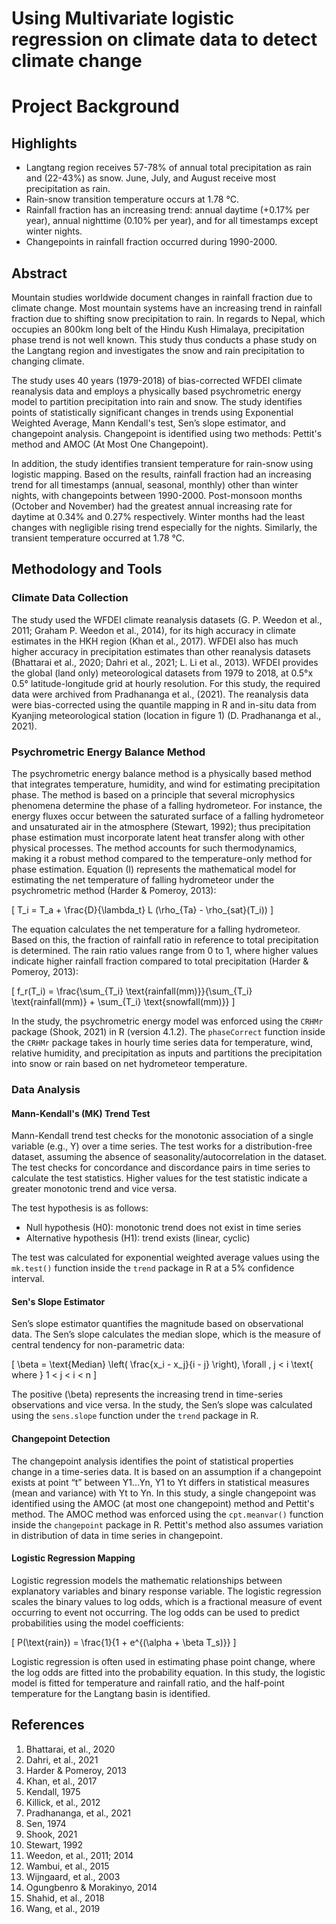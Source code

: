 
# Using Multivariate logistic regression on climate data to detect climate change
# Project Background

## Highlights

- Langtang region receives 57-78% of annual total precipitation as rain and (22-43%) as snow. June, July, and August receive most precipitation as rain.
- Rain-snow transition temperature occurs at 1.78 °C.
- Rainfall fraction has an increasing trend: annual daytime (+0.17% per year), annual nighttime (0.10% per year), and for all timestamps except winter nights.
- Changepoints in rainfall fraction occurred during 1990-2000.

## Abstract

Mountain studies worldwide document changes in rainfall fraction due to climate change. Most mountain systems have an increasing trend in rainfall fraction due to shifting snow precipitation to rain. In regards to Nepal, which occupies an 800km long belt of the Hindu Kush Himalaya, precipitation phase trend is not well known. This study thus conducts a phase study on the Langtang region and investigates the snow and rain precipitation to changing climate.

The study uses 40 years (1979-2018) of bias-corrected WFDEI climate reanalysis data and employs a physically based psychrometric energy model to partition precipitation into rain and snow. The study identifies points of statistically significant changes in trends using Exponential Weighted Average, Mann Kendall's test, Sen’s slope estimator, and changepoint analysis. Changepoint is identified using two methods: Pettit's method and AMOC (At Most One Changepoint).

In addition, the study identifies transient temperature for rain-snow using logistic mapping. Based on the results, rainfall fraction had an increasing trend for all timestamps (annual, seasonal, monthly) other than winter nights, with changepoints between 1990-2000. Post-monsoon months (October and November) had the greatest annual increasing rate for daytime at 0.34% and 0.27% respectively. Winter months had the least changes with negligible rising trend especially for the nights. Similarly, the transient temperature occurred at 1.78 °C.

## Methodology and Tools

### Climate Data Collection

The study used the WFDEI climate reanalysis datasets (G. P. Weedon et al., 2011; Graham P. Weedon et al., 2014), for its high accuracy in climate estimates in the HKH region (Khan et al., 2017). WFDEI also has much higher accuracy in precipitation estimates than other reanalysis datasets (Bhattarai et al., 2020; Dahri et al., 2021; L. Li et al., 2013). WFDEI provides the global (land only) meteorological datasets from 1979 to 2018, at 0.5°x 0.5° latitude-longitude grid at hourly resolution. For this study, the required data were archived from Pradhananga et al., (2021). The reanalysis data were bias-corrected using the quantile mapping in R and in-situ data from Kyanjing meteorological station (location in figure 1) (D. Pradhananga et al., 2021).

### Psychrometric Energy Balance Method

The psychrometric energy balance method is a physically based method that integrates temperature, humidity, and wind for estimating precipitation phase. The method is based on a principle that several microphysics phenomena determine the phase of a falling hydrometeor. For instance, the energy fluxes occur between the saturated surface of a falling hydrometeor and unsaturated air in the atmosphere (Stewart, 1992); thus precipitation phase estimation must incorporate latent heat transfer along with other physical processes. The method accounts for such thermodynamics, making it a robust method compared to the temperature-only method for phase estimation. Equation (I) represents the mathematical model for estimating the net temperature of falling hydrometeor under the psychrometric method (Harder & Pomeroy, 2013):

\[ T_i = T_a + \frac{D}{\lambda_t} L (\rho_{Ta} - \rho_{sat}(T_i)) \]

The equation calculates the net temperature for a falling hydrometeor. Based on this, the fraction of rainfall ratio in reference to total precipitation is determined. The rain ratio values range from 0 to 1, where higher values indicate higher rainfall fraction compared to total precipitation (Harder & Pomeroy, 2013):

\[ f_r(T_i) = \frac{\sum_{T_i} \text{rainfall(mm)}}{\sum_{T_i} \text{rainfall(mm)} + \sum_{T_i} \text{snowfall(mm)}} \]

In the study, the psychrometric energy model was enforced using the `CRHMr` package (Shook, 2021) in R (version 4.1.2). The `phaseCorrect` function inside the `CRHMr` package takes in hourly time series data for temperature, wind, relative humidity, and precipitation as inputs and partitions the precipitation into snow or rain based on net hydrometeor temperature.

### Data Analysis

#### Mann-Kendall's (MK) Trend Test

Mann-Kendall trend test checks for the monotonic association of a single variable (e.g., Y) over a time series. The test works for a distribution-free dataset, assuming the absence of seasonality/autocorrelation in the dataset. The test checks for concordance and discordance pairs in time series to calculate the test statistics. Higher values for the test statistic indicate a greater monotonic trend and vice versa. 

The test hypothesis is as follows:

- Null hypothesis (H0): monotonic trend does not exist in time series
- Alternative hypothesis (H1): trend exists (linear, cyclic)

The test was calculated for exponential weighted average values using the `mk.test()` function inside the `trend` package in R at a 5% confidence interval.

#### Sen's Slope Estimator

Sen’s slope estimator quantifies the magnitude based on observational data. The Sen’s slope calculates the median slope, which is the measure of central tendency for non-parametric data:

\[ \beta = \text{Median} \left( \frac{x_i - x_j}{i - j} \right), \forall \, j < i \text{ where } 1 < j < i < n \]

The positive \(\beta\) represents the increasing trend in time-series observations and vice versa. In the study, the Sen’s slope was calculated using the `sens.slope` function under the `trend` package in R.

#### Changepoint Detection

The changepoint analysis identifies the point of statistical properties change in a time-series data. It is based on an assumption if a changepoint exists at point “t” between Y1...Yn, Y1 to Yt differs in statistical measures (mean and variance) with Yt to Yn. In this study, a single changepoint was identified using the AMOC (at most one changepoint) method and Pettit's method. The AMOC method was enforced using the `cpt.meanvar()` function inside the `changepoint` package in R. Pettit's method also assumes variation in distribution of data in time series in changepoint.

#### Logistic Regression Mapping

Logistic regression models the mathematic relationships between explanatory variables and binary response variable. The logistic regression scales the binary values to log odds, which is a fractional measure of event occurring to event not occurring. The log odds can be used to predict probabilities using the model coefficients:

\[ P(\text{rain}) = \frac{1}{1 + e^{(\alpha + \beta T_s)}} \]

Logistic regression is often used in estimating phase point change, where the log odds are fitted into the probability equation. In this study, the logistic model is fitted for temperature and rainfall ratio, and the half-point temperature for the Langtang basin is identified.

## References

1. Bhattarai, et al., 2020
2. Dahri, et al., 2021
3. Harder & Pomeroy, 2013
4. Khan, et al., 2017
5. Kendall, 1975
6. Killick, et al., 2012
7. Pradhananga, et al., 2021
8. Sen, 1974
9. Shook, 2021
10. Stewart, 1992
11. Weedon, et al., 2011; 2014
12. Wambui, et al., 2015
13. Wijngaard, et al., 2003
14. Ogungbenro & Morakinyo, 2014
15. Shahid, et al., 2018
16. Wang, et al., 2019
